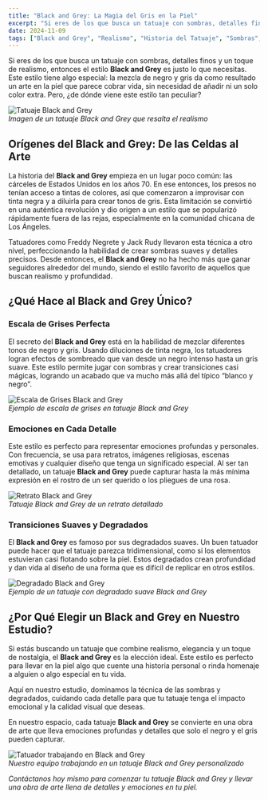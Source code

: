 ```yaml
---
title: "Black and Grey: La Magia del Gris en la Piel"
excerpt: "Si eres de los que busca un tatuaje con sombras, detalles finos y un toque de realismo, entonces el estilo Black and Grey es justo lo que necesitas. Este estilo tiene algo especial: la mezcla de negro y gris da como resultado un arte en la piel que parece cobrar vida..."
date: 2024-11-09
tags: ["Black and Grey", "Realismo", "Historia del Tatuaje", "Sombras", "Estilos"]
---
```


Si eres de los que busca un tatuaje con sombras, detalles finos y un toque de realismo, entonces el estilo **Black and Grey** es justo lo que necesitas. Este estilo tiene algo especial: la mezcla de negro y gris da como resultado un arte en la piel que parece cobrar vida, sin necesidad de añadir ni un solo color extra. Pero, ¿de dónde viene este estilo tan peculiar?

![Tatuaje Black and Grey](https://via.placeholder.com/1200x600?text=Tatuaje+Black+and+Grey)  
*Imagen de un tatuaje Black and Grey que resalta el realismo*


## Orígenes del Black and Grey: De las Celdas al Arte

La historia del **Black and Grey** empieza en un lugar poco común: las cárceles de Estados Unidos en los años 70. En ese entonces, los presos no tenían acceso a tintas de colores, así que comenzaron a improvisar con tinta negra y a diluirla para crear tonos de gris. Esta limitación se convirtió en una auténtica revolución y dio origen a un estilo que se popularizó rápidamente fuera de las rejas, especialmente en la comunidad chicana de Los Ángeles.

Tatuadores como Freddy Negrete y Jack Rudy llevaron esta técnica a otro nivel, perfeccionando la habilidad de crear sombras suaves y detalles precisos. Desde entonces, el **Black and Grey** no ha hecho más que ganar seguidores alrededor del mundo, siendo el estilo favorito de aquellos que buscan realismo y profundidad.


## ¿Qué Hace al Black and Grey Único?

### Escala de Grises Perfecta

El secreto del **Black and Grey** está en la habilidad de mezclar diferentes tonos de negro y gris. Usando diluciones de tinta negra, los tatuadores logran efectos de sombreado que van desde un negro intenso hasta un gris suave. Este estilo permite jugar con sombras y crear transiciones casi mágicas, logrando un acabado que va mucho más allá del típico “blanco y negro”.

![Escala de Grises Black and Grey](https://via.placeholder.com/1200x600?text=Escala+de+Grises+Black+and+Grey)  
*Ejemplo de escala de grises en tatuaje Black and Grey*

### Emociones en Cada Detalle

Este estilo es perfecto para representar emociones profundas y personales. Con frecuencia, se usa para retratos, imágenes religiosas, escenas emotivas y cualquier diseño que tenga un significado especial. Al ser tan detallado, un tatuaje **Black and Grey** puede capturar hasta la más mínima expresión en el rostro de un ser querido o los pliegues de una rosa.

![Retrato Black and Grey](https://via.placeholder.com/1200x600?text=Retrato+Black+and+Grey)  
*Tatuaje Black and Grey de un retrato detallado*

### Transiciones Suaves y Degradados

El **Black and Grey** es famoso por sus degradados suaves. Un buen tatuador puede hacer que el tatuaje parezca tridimensional, como si los elementos estuvieran casi flotando sobre la piel. Estos degradados crean profundidad y dan vida al diseño de una forma que es difícil de replicar en otros estilos.

![Degradado Black and Grey](https://via.placeholder.com/1200x600?text=Degradado+Black+and+Grey)  
*Ejemplo de un tatuaje con degradado suave Black and Grey*


## ¿Por Qué Elegir un Black and Grey en Nuestro Estudio?

Si estás buscando un tatuaje que combine realismo, elegancia y un toque de nostalgia, el **Black and Grey** es la elección ideal. Este estilo es perfecto para llevar en la piel algo que cuente una historia personal o rinda homenaje a alguien o algo especial en tu vida. 

Aquí en nuestro estudio, dominamos la técnica de las sombras y degradados, cuidando cada detalle para que tu tatuaje tenga el impacto emocional y la calidad visual que deseas.

En nuestro espacio, cada tatuaje **Black and Grey** se convierte en una obra de arte que lleva emociones profundas y detalles que solo el negro y el gris pueden capturar.

![Tatuador trabajando en Black and Grey](https://via.placeholder.com/1200x600?text=Tatuador+trabajando+en+Black+and+Grey)  
*Nuestro equipo trabajando en un tatuaje Black and Grey personalizado*


*Contáctanos hoy mismo para comenzar tu tatuaje Black and Grey y llevar una obra de arte llena de detalles y emociones en tu piel.*
